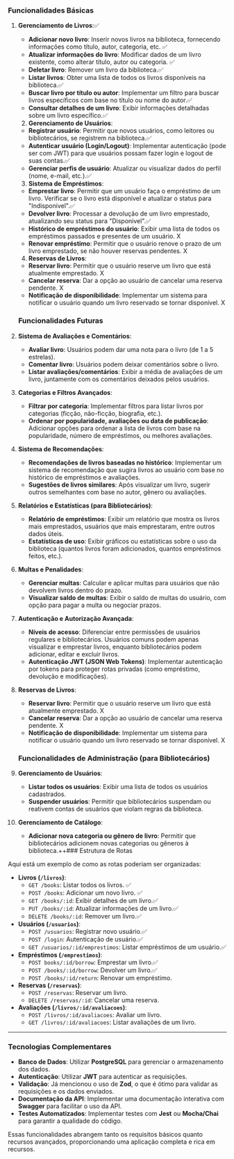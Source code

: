### Funcionalidades Básicas

1. **Gerenciamento de Livros**:✅
    - **Adicionar novo livro**: Inserir novos livros na biblioteca, fornecendo informações como título, autor, categoria, etc. ✅
    - **Atualizar informações do livro**: Modificar dados de um livro existente, como alterar título, autor ou categoria. ✅
    - **Deletar livro**: Remover um livro da biblioteca.✅
    - **Listar livros**: Obter uma lista de todos os livros disponíveis na biblioteca.✅
    - **Buscar livro por título ou autor**: Implementar um filtro para buscar livros específicos com base no título ou nome do autor.✅
    - **Consultar detalhes de um livro**: Exibir informações detalhadas sobre um livro específico.✅

    2. **Gerenciamento de Usuários**:
    - **Registrar usuário**: Permitir que novos usuários, como leitores ou bibliotecários, se registrem na biblioteca.✅
    - **Autenticar usuário (Login/Logout)**: Implementar autenticação (pode ser com JWT) para que usuários possam fazer login e logout de suas contas.✅
    - **Gerenciar perfis de usuário**: Atualizar ou visualizar dados do perfil (nome, e-mail, etc.).✅

    3. **Sistema de Empréstimos**:
    - **Emprestar livro**: Permitir que um usuário faça o empréstimo de um livro. Verificar se o livro está disponível e atualizar o status para "Indisponivel".✅
    - **Devolver livro**: Processar a devolução de um livro emprestado, atualizando seu status para "Disponivel".✅
    - **Histórico de empréstimos do usuário**: Exibir uma lista de todos os empréstimos passados e presentes de um usuário. X
    - **Renovar empréstimo**: Permitir que o usuário renove o prazo de um livro emprestado, se não houver reservas pendentes. X

    4. **Reservas de Livros**:
    - **Reservar livro**: Permitir que o usuário reserve um livro que está atualmente emprestado. X
    - **Cancelar reserva**: Dar a opção ao usuário de cancelar uma reserva pendente. X
    - **Notificação de disponibilidade**: Implementar um sistema para notificar o usuário quando um livro reservado se tornar disponível. X

    ### Funcionalidades Futuras

1. **Sistema de Avaliações e Comentários**:
    - **Avaliar livro**: Usuários podem dar uma nota para o livro (de 1 a 5 estrelas).
    - **Comentar livro**: Usuários podem deixar comentários sobre o livro.
    - **Listar avaliações/comentários**: Exibir a média de avaliações de um livro, juntamente com os comentários deixados pelos usuários.
2. **Categorias e Filtros Avançados**:
    - **Filtrar por categoria**: Implementar filtros para listar livros por categorias (ficção, não-ficção, biografia, etc.).
    - **Ordenar por popularidade, avaliações ou data de publicação**: Adicionar opções para ordenar a lista de livros com base na popularidade, número de empréstimos, ou melhores avaliações.
3. **Sistema de Recomendações**:
    - **Recomendações de livros baseadas no histórico**: Implementar um sistema de recomendação que sugira livros ao usuário com base no histórico de empréstimos e avaliações.
    - **Sugestões de livros similares**: Após visualizar um livro, sugerir outros semelhantes com base no autor, gênero ou avaliações.
4. **Relatórios e Estatísticas (para Bibliotecários)**:
    - **Relatório de empréstimos**: Exibir um relatório que mostra os livros mais emprestados, usuários que mais emprestaram, entre outros dados úteis.
    - **Estatísticas de uso**: Exibir gráficos ou estatísticas sobre o uso da biblioteca (quantos livros foram adicionados, quantos empréstimos feitos, etc.).
5. **Multas e Penalidades**:
    - **Gerenciar multas**: Calcular e aplicar multas para usuários que não devolvem livros dentro do prazo.
    - **Visualizar saldo de multas**: Exibir o saldo de multas do usuário, com opção para pagar a multa ou negociar prazos.
6. **Autenticação e Autorização Avançada**:
    - **Níveis de acesso**: Diferenciar entre permissões de usuários regulares e bibliotecários. Usuários comuns podem apenas visualizar e emprestar livros, enquanto bibliotecários podem adicionar, editar e excluir livros.
    - **Autenticação JWT (JSON Web Tokens)**: Implementar autenticação por tokens para proteger rotas privadas (como empréstimo, devolução e modificações).
7.  **Reservas de Livros**:
    - **Reservar livro**: Permitir que o usuário reserve um livro que está atualmente emprestado. X
    - **Cancelar reserva**: Dar a opção ao usuário de cancelar uma reserva pendente. X
    - **Notificação de disponibilidade**: Implementar um sistema para notificar o usuário quando um livro reservado se tornar disponível. X
    ### Funcionalidades de Administração (para Bibliotecários)

1. **Gerenciamento de Usuários**:
    - **Listar todos os usuários**: Exibir uma lista de todos os usuários cadastrados.
    - **Suspender usuários**: Permitir que bibliotecários suspendam ou reativem contas de usuários que violam regras da biblioteca.
2. **Gerenciamento de Catálogo**:
    - **Adicionar nova categoria ou gênero de livro**: Permitir que bibliotecários adicionem novas categorias ou gêneros à biblioteca.++### Estrutura de Rotas

Aqui está um exemplo de como as rotas poderiam ser organizadas:

- **Livros (`/livros`)**:
    - `GET /books`: Listar todos os livros. ✅
    - `POST /books`: Adicionar um novo livro. ✅
    - `GET /books/:id`: Exibir detalhes de um livro.✅
    - `PUT /books/:id`: Atualizar informações de um livro.✅
    - `DELETE /books/:id`: Remover um livro.✅
- **Usuários (`/usuarios`)**:
    - `POST /usuarios`: Registrar novo usuário.✅
    - `POST /login`: Autenticação de usuário.✅
    - `GET /usuarios/:id/emprestimos`: Listar empréstimos de um usuário.✅
- **Empréstimos (`/emprestimos`)**:
    - `POST books/:id/borrow`: Emprestar um livro.✅
    - `POST /books/:id/borrow`: Devolver um livro.✅
    - `POST /books/:id/return`: Renovar um empréstimo.
- **Reservas (`/reservas`)**:
    - `POST /reservas`: Reservar um livro.
    - `DELETE /reservas/:id`: Cancelar uma reserva.
- **Avaliações (`/livros/:id/avaliacoes`)**:
    - `POST /livros/:id/avaliacoes`: Avaliar um livro.
    - `GET /livros/:id/avaliacoes`: Listar avaliações de um livro.

---

### Tecnologias Complementares

- **Banco de Dados**: Utilizar **PostgreSQL**  para gerenciar o armazenamento dos dados.
- **Autenticação**: Utilizar **JWT** para autenticar as requisições.
- **Validação**: Já mencionou o uso de **Zod**, o que é ótimo para validar as requisições e os dados enviados.
- **Documentação da API**: Implementar uma documentação interativa com **Swagger** para facilitar o uso da API.
- **Testes Automatizados**: Implementar testes com **Jest** ou **Mocha/Chai** para garantir a qualidade do código.

Essas funcionalidades abrangem tanto os requisitos básicos quanto recursos avançados, proporcionando uma aplicação completa e rica em recursos.